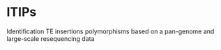 # ITIPs
Identification TE insertions  polymorphisms based on a pan-genome and large-scale resequencing data
